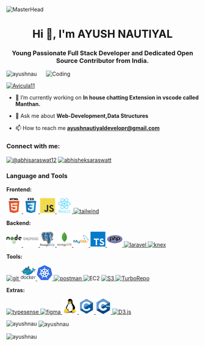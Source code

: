 <!-- ## Todos

1. Authentication.
2. Save the data in the database.
3. Get the data list in the screen.
4. when the list is clicked the list should load.

Things is missed in creating the api.

1. The loan number was not nullable.
2. The status and completed logic was not handled.
3. -->

![MasterHead](https://www.pramukhdigital.com/wp-content/uploads/2018/07/New-PNC-Animated-Banners.gif)

<h1 align="center">Hi 👋, I'm AYUSH NAUTIYAL</h1>
<h3 align="center">Young Passionate Full Stack Developer and Dedicated Open Source Contributor from India.</h3>

<img align="right" alt="Coding" width="400" src="https://i.pinimg.com/originals/54/e3/7d/54e37d8074ebcde1d96c77d7b2a7f310.gif" />
<p align="left"> <img src="https://komarev.com/ghpvc/?username=ayushnau&label=Profile%20views&color=0e75b6&style=flat" alt="ayushnau" /> </p>

<p align="left"> <a href="https://x.com/Avicula11" target="blank"><img src="https://img.shields.io/twitter/follow/Avicula11?logo=twitter&style=for-the-badge" alt="Avicula11" /></a> </p>

- 🔭 I’m currently working on **In house chatting Extension in vscode called Manthan.**

- 💬 Ask me about **Web-Development,Data Structures**

- 📫 How to reach me **ayushnautiyaldevelopr@gmail.com**

<h3 align="left">Connect with me:</h3>
<p align="left">
<a href="https://twitter.com/Aviculla11" target="blank"><img align="center" src="https://raw.githubusercontent.com/rahuldkjain/github-profile-readme-generator/master/src/images/icons/Social/twitter.svg" alt="@abhisaraswat12" height="30" width="40" /></a>
<a href="https://linkedin.com/in/ayush-nautiyal-947266177" target="blank"><img align="center" src="https://raw.githubusercontent.com/rahuldkjain/github-profile-readme-generator/master/src/images/icons/Social/linked-in-alt.svg" alt="abhisheksaraswatt" height="30" width="40" /></a>
</p>

<h3 align="left">Language and Tools</h3>

**Frontend:**

<p align="left">
  <a href="https://www.w3.org/html/" target="_blank" rel="noreferrer">
    <img src="https://raw.githubusercontent.com/devicons/devicon/master/icons/html5/html5-original-wordmark.svg" alt="html5" width="40" height="40"/>
  </a>
  <a href="https://www.w3schools.com/css/" target="_blank" rel="noreferrer">
    <img src="https://raw.githubusercontent.com/devicons/devicon/master/icons/css3/css3-original-wordmark.svg" alt="css3" width="40" height="40"/>
  </a>
  <a href="https://developer.mozilla.org/en-US/docs/Web/JavaScript" target="_blank" rel="noreferrer">
    <img src="https://raw.githubusercontent.com/devicons/devicon/master/icons/javascript/javascript-original.svg" alt="javascript" width="40" height="40"/>
  </a>
  <a href="https://reactjs.org/" target="_blank" rel="noreferrer">
    <img src="https://raw.githubusercontent.com/devicons/devicon/master/icons/react/react-original-wordmark.svg" alt="react" width="40" height="40"/>
  </a>
  <a href="https://tailwindcss.com/" target="_blank" rel="noreferrer">
    <img src="https://www.vectorlogo.zone/logos/tailwindcss/tailwindcss-icon.svg" alt="tailwind" width="40" height="40"/>
  </a>
</p>

**Backend:**

<p align="left">
  <a href="https://nodejs.org" target="_blank" rel="noreferrer">
    <img src="https://raw.githubusercontent.com/devicons/devicon/master/icons/nodejs/nodejs-original-wordmark.svg" alt="nodejs" width="40" height="40"/>
  </a>
  <a href="https://expressjs.com" target="_blank" rel="noreferrer">
    <img src="https://raw.githubusercontent.com/devicons/devicon/master/icons/express/express-original-wordmark.svg" alt="express" width="40" height="40"/>
  </a>
  <a href="https://www.postgresql.org" target="_blank" rel="noreferrer">
    <img src="https://raw.githubusercontent.com/devicons/devicon/master/icons/postgresql/postgresql-original-wordmark.svg" alt="postgresql" width="40" height="40"/>
  </a>
  <a href="https://www.mongodb.com/" target="_blank" rel="noreferrer">
    <img src="https://raw.githubusercontent.com/devicons/devicon/master/icons/mongodb/mongodb-original-wordmark.svg" alt="mongodb" width="40" height="40"/>
  </a>
  <a href="https://www.mysql.com/" target="_blank" rel="noreferrer">
    <img src="https://raw.githubusercontent.com/devicons/devicon/master/icons/mysql/mysql-original-wordmark.svg" alt="mysql" width="40" height="40"/>
  </a>
  <a href="https://www.typescriptlang.org/" target="_blank" rel="noreferrer">
    <img src="https://raw.githubusercontent.com/devicons/devicon/master/icons/typescript/typescript-original.svg" alt="typescript" width="40" height="40"/>
  </a>
  <a href="https://www.php.net/" target="_blank" rel="noreferrer">
  <img src="https://raw.githubusercontent.com/devicons/devicon/master/icons/php/php-original.svg" alt="php" width="40" height="40"/>
</a>
<a href="https://laravel.com/" target="_blank" rel="noreferrer">
  <img src="https://encrypted-tbn0.gstatic.com/images?q=tbn:ANd9GcR3vwU7efuJxdNucyFryTiHK-CO6EbQJKhkxiLnC0ZDUg&s" alt="laravel" width="80" height="40"/>
</a>
<a href="https://knexjs.org" target="_blank" rel="noreferrer">
  <img src="https://knexjs.org/knex-logo.png" alt="knex" width="40" height="40"/>
</a>

  </a>
</p>

**Tools:**

<p align="left">
  <a href="https://git-scm.com/" target="_blank" rel="noreferrer">
    <img src="https://www.vectorlogo.zone/logos/git-scm/git-scm-icon.svg" alt="git" width="40" height="40"/>
  </a>
  <a href="https://www.docker.com/" target="_blank" rel="noreferrer">
    <img src="https://raw.githubusercontent.com/devicons/devicon/master/icons/docker/docker-original-wordmark.svg" alt="docker" width="40" height="40"/>
  </a>
  <a href="https://kubernetes.io/" target="_blank" rel="noreferrer">
    <img src="https://raw.githubusercontent.com/devicons/devicon/master/icons/kubernetes/kubernetes-plain.svg" alt="kubernetes" width="40" height="40"/>
  </a>
  <a href="https://postman.com" target="_blank" rel="noreferrer">
    <img src="https://www.vectorlogo.zone/logos/getpostman/getpostman-icon.svg" alt="postman" width="40" height="40"/>
  </a>

  <img src="https://cdn.iconscout.com/icon/free/png-256/amazon-ec2-1869025-1583149.png" alt="EC2" width="40" height="40"/>

<a href="https://aws.amazon.com/s3/" target="_blank" rel="noreferrer">
  <img src="https://encrypted-tbn0.gstatic.com/images?q=tbn:ANd9GcQ-EEMSWKJSlG5u-YVnAYAJtooBoc4pmKiBVA&s" alt="S3" width="40" height="40"/>
</a>

<a href="https://turbo.build" target="_blank" rel="noreferrer">
  <img src="https://turbo.build/images/docs/repo/repo-hero-logo-dark.svg" alt="TurboRepo" width="40" height="40"/>
</a>

</p>

**Extras:**

<p align="left">
 
  <a href="https://typesense.org/" target="_blank" rel="noreferrer">
    <img src="https://media.licdn.com/dms/image/C560BAQFjzWYkOWl0tQ/company-logo_200_200/0/1630640382312/typesense_logo?e=2147483647&v=beta&t=UMJQ_4mI5NbBpxrpyubqAiSQDNft6OFtK0s2xQopRkA" alt="typesense" width="40" height="40"/>
  </a>
  <a href="https://www.figma.com/" target="_blank" rel="noreferrer">
    <img src="https://www.vectorlogo.zone/logos/figma/figma-icon.svg" alt="figma" width="40" height="40"/>
  </a>
  <a href="https://www.linux.org/" target="_blank" rel="noreferrer">
    <img src="https://raw.githubusercontent.com/devicons/devicon/master/icons/linux/linux-original.svg" alt="linux" width="40" height="40"/>
    
  </a>
 <a href="https://www.cprogramming.com/" target="_blank" rel="noreferrer">
    <img src="https://raw.githubusercontent.com/devicons/devicon/master/icons/c/c-original.svg" alt="c" width="40" height="40"/>
  </a>
  <a href="https://www.w3schools.com/cpp/" target="_blank" rel="noreferrer">
    <img src="https://raw.githubusercontent.com/devicons/devicon/master/icons/cplusplus/cplusplus-original.svg" alt="cplusplus" width="40" height="40"/>
 <a href="https://d3js.org/" target="_blank" rel="noreferrer">
  <img src="https://avatars.githubusercontent.com/u/1562726?s=200&v=4" alt="D3.js" width="40" height="40"/>
</a>
 </p>


<p><img align="left" src="https://github-readme-stats.vercel.app/api/top-langs?username=ayushnau&show_icons=true&locale=en&layout=compact" alt="ayushnau" /></p>

<p>&nbsp;<img align="center" src="https://github-readme-stats.vercel.app/api?username=ayushnau&show_icons=true&locale=en" alt="ayushnau" /></p>

<p><img align="center" src="https://github-readme-streak-stats.herokuapp.com/?user=ayushnau&" alt="ayushnau" /></p>
